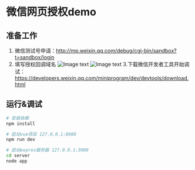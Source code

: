 # 微信网页授权demo

## 准备工作

1. 微信测试号申请：http://mp.weixin.qq.com/debug/cgi-bin/sandbox?t=sandbox/login
2. 填写授权回调域名
![Image text](https://github.com/huahua0406/vue-wechat-login/blob/master/static/img1.png)
![Image text](https://github.com/huahua0406/vue-wechat-login/blob/master/static/img2.png)
3.下载微信开发者工具开始调试：https://developers.weixin.qq.com/miniprogram/dev/devtools/download.html


## 运行&调试

``` bash
# 安装依赖
npm install

# 启动vue项目 127.0.0.1:8080
npm run dev

# 启动expres服务器 127.0.0.1:3000
cd server
node app

```
